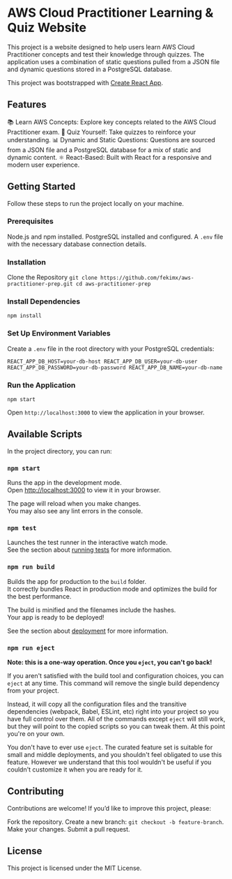 # AWS Cloud Practitioner Learning & Quiz Website

This project is a website designed to help users learn AWS Cloud Practitioner concepts and test their knowledge through quizzes. The application uses a combination of static questions pulled from a JSON file and dynamic questions stored in a PostgreSQL database.

This project was bootstrapped with [Create React App](https://github.com/facebook/create-react-app).

## Features

📚 Learn AWS Concepts: Explore key concepts related to the AWS Cloud Practitioner exam.
📝 Quiz Yourself: Take quizzes to reinforce your understanding.
📊 Dynamic and Static Questions: Questions are sourced from a JSON file and a PostgreSQL database for a mix of static and dynamic content.
⚛️ React-Based: Built with React for a responsive and modern user experience.

## Getting Started

Follow these steps to run the project locally on your machine.

### Prerequisites
Node.js and npm installed.
PostgreSQL installed and configured.
A `.env` file with the necessary database connection details.

### Installation
Clone the Repository
`git clone https://github.com/fekimx/aws-practitioner-prep.git
cd aws-practitioner-prep`

### Install Dependencies
`npm install`

### Set Up Environment Variables
Create a `.env` file in the root directory with your PostgreSQL credentials:

`REACT_APP_DB_HOST=your-db-host
REACT_APP_DB_USER=your-db-user
REACT_APP_DB_PASSWORD=your-db-password
REACT_APP_DB_NAME=your-db-name`

### Run the Application
`npm start`

Open `http://localhost:3000` to view the application in your browser.

## Available Scripts

In the project directory, you can run:

### `npm start`

Runs the app in the development mode.\
Open [http://localhost:3000](http://localhost:3000) to view it in your browser.

The page will reload when you make changes.\
You may also see any lint errors in the console.

### `npm test`

Launches the test runner in the interactive watch mode.\
See the section about [running tests](https://facebook.github.io/create-react-app/docs/running-tests) for more information.

### `npm run build`

Builds the app for production to the `build` folder.\
It correctly bundles React in production mode and optimizes the build for the best performance.

The build is minified and the filenames include the hashes.\
Your app is ready to be deployed!

See the section about [deployment](https://facebook.github.io/create-react-app/docs/deployment) for more information.

### `npm run eject`

**Note: this is a one-way operation. Once you `eject`, you can't go back!**

If you aren't satisfied with the build tool and configuration choices, you can `eject` at any time. This command will remove the single build dependency from your project.

Instead, it will copy all the configuration files and the transitive dependencies (webpack, Babel, ESLint, etc) right into your project so you have full control over them. All of the commands except `eject` will still work, but they will point to the copied scripts so you can tweak them. At this point you're on your own.

You don't have to ever use `eject`. The curated feature set is suitable for small and middle deployments, and you shouldn't feel obligated to use this feature. However we understand that this tool wouldn't be useful if you couldn't customize it when you are ready for it.

## Contributing

Contributions are welcome! If you’d like to improve this project, please:

Fork the repository.
Create a new branch: `git checkout -b feature-branch`.
Make your changes.
Submit a pull request.

## License

This project is licensed under the MIT License.
